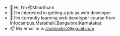 - 👋 Hi, I’m @MihirShahi
- 👀 I’m interested in getting a job as web developer
- 🌱 I’m currently learning web developer course from Infocampus,Marathalli,Bangalore(Karnataka).
- 📫 My email id is shahimihir3@gmail.com

<!---
MihirShahi/MihirShahi is a ✨ special ✨ repository because its `README.md` (this file) appears on your GitHub profile.
You can click the Preview link to take a look at your changes.
--->
